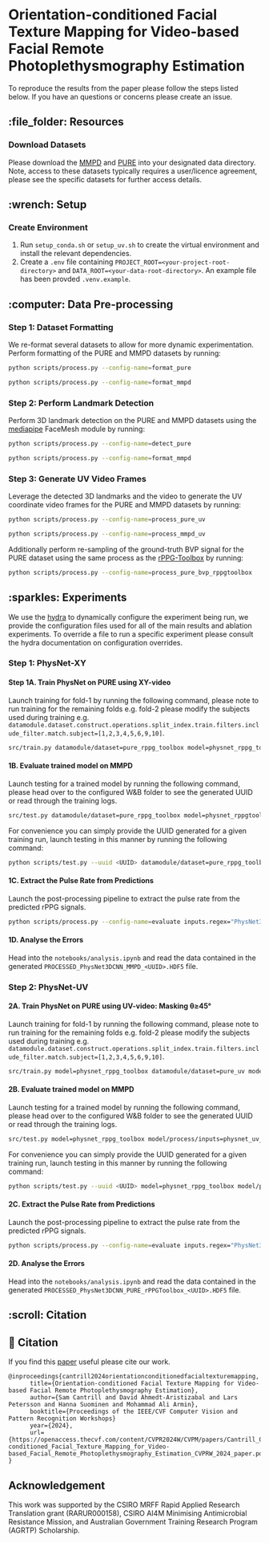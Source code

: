 <h1>Orientation-conditioned Facial Texture Mapping for Video-based Facial Remote Photoplethysmography Estimation</h1>

To reproduce the results from the paper please follow the steps listed below. If you have an questions or concerns please create an issue.

<h2>:file_folder: Resources</h2> 

<h3>Download Datasets</h3>

Please download the [MMPD](https://github.com/McJackTang/MMPD_rPPG_dataset) and [PURE](https://www.tu-ilmenau.de/universitaet/fakultaeten/fakultaet-informatik-und-automatisierung/profil/institute-und-fachgebiete/institut-fuer-technische-informatik-und-ingenieurinformatik/fachgebiet-neuroinformatik-und-kognitive-robotik/data-sets-code/pulse-rate-detection-dataset-pure) into your designated data directory. Note, access to these datasets typically requires a user/licence agreement, please see the specific datasets for further access details.


<h2>:wrench: Setup</h2> 

<h3>Create Environment</h3>

<ol>
    <li>Run <code>setup_conda.sh</code> or <code>setup_uv.sh</code> to create the virtual environment and install the relevant dependencies.</li>
    <li>Create a <code>.env</code> file containing <code>PROJECT_ROOT=&ltyour-project-root-directory&gt</code> and <code>DATA_ROOT=&ltyour-data-root-directory&gt</code>. An example file has been provded <code>.venv.example</code>.</li>
</ol>


<h2>:computer: Data Pre-processing</h2>

<h3>Step 1: Dataset Formatting</h3>

We re-format several datasets to allow for more dynamic experimentation. Perform formatting of the PURE and MMPD datasets by running:

```Bash
python scripts/process.py --config-name=format_pure
```

```Bash
python scripts/process.py --config-name=format_mmpd
```


<h3>Step 2: Perform Landmark Detection</h3>

Perform 3D landmark detection on the PURE and MMPD datasets using the [mediapipe](https://github.com/google-ai-edge/mediapipe) FaceMesh module by running:

```Bash
python scripts/process.py --config-name=detect_pure
```

```Bash
python scripts/process.py --config-name=format_mmpd
```


<h3>Step 3: Generate UV Video Frames</h3>

Leverage the detected 3D landmarks and the video to generate the UV coordinate video frames for the PURE and MMPD datasets by running:

```Bash
python scripts/process.py --config-name=process_pure_uv
```

```Bash
python scripts/process.py --config-name=process_mmpd_uv
```

Additionally perform re-sampling of the ground-truth BVP signal for the PURE dataset using the same process as the [rPPG-Toolbox](https://github.com/ubicomplab/rPPG-Toolbox/tree/main) by running:

```Bash
python scripts/process.py --config-name=process_pure_bvp_rppgtoolbox
```


<h2>:sparkles: Experiments</h2>

We use the [hydra](https://github.com/facebookresearch/hydra) to dynamically configure the experiment being run, we provide the configuration files used for all of the main results and ablation experiments. To override a file to run a specific experiment please consult the hydra documentation on configuration overrides.


<h3>Step 1: PhysNet-XY</h3>

<h4>Step 1A. Train PhysNet on PURE using XY-video</h4>

Launch training for fold-1 by running the following command, please note to run training for the remaining folds e.g. fold-2 please modify the subjects used during training e.g. <code>datamodule.dataset.construct.operations.split_index.train.filters.include_filter.match.subject=[1,2,3,4,5,6,9,10]</code>.

```Bash
src/train.py datamodule/dataset=pure_rppg_toolbox model=physnet_rppg_toolbox model/process/inputs=physnet_rppgtoolbox trainer.devices=[0] datamodule.dataset.construct.operations.split_index.train.filters.include_filter.match.subject=[1,2,3,4,5,6,7,8] note=PhysNetXY_Fold1
```

<h4>1B. Evaluate trained model on MMPD</h4>

Launch testing for a trained model by running the following command, please head over to the configured W&B folder to see the generated UUID or read through the training logs.

```Bash
src/test.py datamodule/dataset=pure_rppg_toolbox model=physnet_rppgtoolbox model/process/inputs=physnet_baseline trainer.devices=[0] +checkpoint=<model-dir>/model.ckpt
```

For convenience you can simply provide the UUID generated for a given training run, launch testing in this manner by running the following command:

```Bash
python scripts/test.py --uuid <UUID> datamodule/dataset=pure_rppg_toolbox model=physnet_rppgtoolbox model/process/inputs=physnet_baseline trainer.devices=[0]
```

<h4>1C. Extract the Pulse Rate from Predictions</h4>

Launch the post-processing pipeline to extract the pulse rate from the predicted rPPG signals.

```Bash
python scripts/process.py --config-name=evaluate inputs.regex="PhysNet3DCNN_MMPD_<UUID>.HDF5"
```

<h4>1D. Analyse the Errors</h4>

Head into the <code>notebooks/analysis.ipynb</code> and read the data contained in the generated <code>PROCESSED_PhysNet3DCNN_MMPD_&lt;UUID&gt;.HDF5</code> file.


<h3>Step 2: PhysNet-UV</h3>

<h4>2A. Train PhysNet on PURE using UV-video: Masking &theta;&geq;45&deg;</h4>

Launch training for fold-1 by running the following command, please note to run training for the remaining folds e.g. fold-2 please modify the subjects used during training e.g. <code>datamodule.dataset.construct.operations.split_index.train.filters.include_filter.match.subject=[1,2,3,4,5,6,9,10]</code>.

```Bash
src/train.py model=physnet_rppg_toolbox datamodule/dataset=pure_uv model/process/inputs=physnet_uv_mask45 trainer.devices=[0] datamodule.dataset.construct.operations.split_index.train.filters.include_filter.match.subject=[1,2,3,4,5,6,7,8] note=PhysNetUV45_Fold1
```

<h4>2B. Evaluate trained model on MMPD</h4>

Launch testing for a trained model by running the following command, please head over to the configured W&B folder to see the generated UUID or read through the training logs.

```Bash
src/test.py model=physnet_rppg_toolbox model/process/inputs=physnet_uv_mask45 datamodule/dataset=mmpd_uv trainer.devices=[0] +checkpoint=<model-dir>/model.ckpt
```

For convenience you can simply provide the UUID generated for a given training run, launch testing in this manner by running the following command:

```Bash
python scripts/test.py --uuid <UUID> model=physnet_rppg_toolbox model/process/inputs=physnet_uv_mask45 datamodule/dataset=mmpd_uv trainer.devices=[0]
```

<h4>2C. Extract the Pulse Rate from Predictions</h4>

Launch the post-processing pipeline to extract the pulse rate from the predicted rPPG signals.

```Bash
python scripts/process.py --config-name=evaluate inputs.regex="PhysNet3DCNN_PURE_rPPGToolbox_<UUID>.HDF5"
```

<h4>2D. Analyse the Errors</h4>

Head into the <code>notebooks/analysis.ipynb</code> and read the data contained in the generated <code>PROCESSED_PhysNet3DCNN_PURE_rPPGToolbox_&lt;UUID&gt;.HDF5</code> file.


<h2>:scroll: Citation</h2>

## :scroll: Citation

If you find this [paper](https://arxiv.org/abs/2404.09378) useful please cite our work.

```
@inproceedings{cantrill2024orientationconditionedfacialtexturemapping,
      title={Orientation-conditioned Facial Texture Mapping for Video-based Facial Remote Photoplethysmography Estimation}, 
      author={Sam Cantrill and David Ahmedt-Aristizabal and Lars Petersson and Hanna Suominen and Mohammad Ali Armin},
      booktitle={Proceedings of the IEEE/CVF Computer Vision and Pattern Recognition Workshops}
      year={2024},
      url={https://openaccess.thecvf.com/content/CVPR2024W/CVPM/papers/Cantrill_Orientation-conditioned_Facial_Texture_Mapping_for_Video-based_Facial_Remote_Photoplethysmography_Estimation_CVPRW_2024_paper.pdf}, 
}
```

<h2>Acknowledgement</h2>
This work was supported by the CSIRO MRFF Rapid Applied Research Translation grant (RARUR000158), CSIRO AI4M Minimising Antimicrobial Resistance Mission, and Australian Government Training Research Program (AGRTP) Scholarship.
